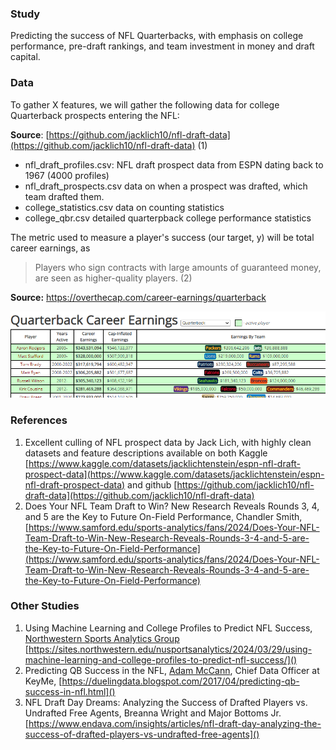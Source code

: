 ### Study

Predicting the success of NFL Quarterbacks, with emphasis on college performance, pre-draft rankings, and team investment in money and draft capital.

### Data

To gather X features, we will gather the following data for college Quarterback prospects entering the NFL:

**Source**: [https://github.com/jacklich10/nfl-draft-data](https://github.com/jacklich10/nfl-draft-data) (1)

* nfl_draft_profiles.csv: NFL draft prospect data from ESPN dating back to 1967 (4000
  profiles)
* nfl_draft_prospects.csv data on when a prospect was drafted, which team drafted them.
* college_statistics.csv data on counting statistics
* college_qbr.csv detailed quarterpback college performance statistics

The metric used to measure a player's success (our target, y) will be total career earnings, as

> Players who sign contracts with large amounts of guaranteed money, are seen as higher-quality players. (2)

**Source:** https://overthecap.com/career-earnings/quarterback

![1727819961446](image/README/1727819961446.png)

### References

1. Excellent culling of NFL prospect data by Jack Lich, with highly clean datasets and feature descriptions available on both Kaggle [https://www.kaggle.com/datasets/jacklichtenstein/espn-nfl-draft-prospect-data](https://www.kaggle.com/datasets/jacklichtenstein/espn-nfl-draft-prospect-data) and github [https://github.com/jacklich10/nfl-draft-data](https://github.com/jacklich10/nfl-draft-data)
2. Does Your NFL Team Draft to Win? New Research Reveals Rounds 3, 4, and 5 are the Key to Future On-Field Performance, Chandler Smith, [https://www.samford.edu/sports-analytics/fans/2024/Does-Your-NFL-Team-Draft-to-Win-New-Research-Reveals-Rounds-3-4-and-5-are-the-Key-to-Future-On-Field-Performance](https://www.samford.edu/sports-analytics/fans/2024/Does-Your-NFL-Team-Draft-to-Win-New-Research-Reveals-Rounds-3-4-and-5-are-the-Key-to-Future-On-Field-Performance)


### Other Studies

1. Using Machine Learning and College Profiles to Predict NFL Success, [Northwestern Sports Analytics Group](https://sites.northwestern.edu/nusportsanalytics/ "Northwestern Sports Analytics Group") [https://sites.northwestern.edu/nusportsanalytics/2024/03/29/using-machine-learning-and-college-profiles-to-predict-nfl-success/]()
2. Predicting QB Success in the NFL, [Adam McCann](https://www.linkedin.com/in/adam-mccann-bb94774/), Chief Data Officer at KeyMe, [https://duelingdata.blogspot.com/2017/04/predicting-qb-success-in-nfl.html]()
3. NFL Draft Day Dreams: Analyzing the Success of Drafted Players vs. Undrafted Free Agents, Breanna Wright and Major Bottoms Jr. [https://www.endava.com/insights/articles/nfl-draft-day-analyzing-the-success-of-drafted-players-vs-undrafted-free-agents]()
